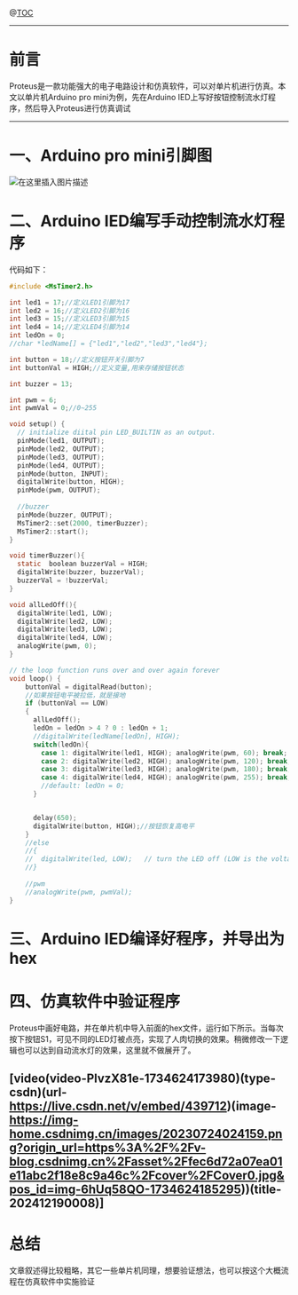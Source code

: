 @[TOC](文章目录)

---

# 前言
Proteus是一款功能强大的电子电路设计和仿真软件，可以对单片机进行仿真。本文以单片机Arduino pro mini为例，先在Arduino IED上写好按钮控制流水灯程序，然后导入Proteus进行仿真调试

---
# 一、Arduino pro mini引脚图
![在这里插入图片描述](https://i-blog.csdnimg.cn/direct/a11253042daf4ada871cd8016729fd67.png#pic_center)

# 二、Arduino IED编写手动控制流水灯程序
代码如下：
```c
#include <MsTimer2.h>

int led1 = 17;//定义LED1引脚为17
int led2 = 16;//定义LED2引脚为16
int led3 = 15;//定义LED3引脚为15
int led4 = 14;//定义LED4引脚为14
int ledOn = 0;
//char *ledName[] = {"led1","led2","led3","led4"};

int button = 18;//定义按钮开关引脚为7
int buttonVal = HIGH;//定义变量,用来存储按钮状态

int buzzer = 13;

int pwm = 6;
int pwmVal = 0;//0~255

void setup() {
  // initialize diital pin LED_BUILTIN as an output.
  pinMode(led1, OUTPUT);
  pinMode(led2, OUTPUT);
  pinMode(led3, OUTPUT);
  pinMode(led4, OUTPUT);
  pinMode(button, INPUT);
  digitalWrite(button, HIGH);
  pinMode(pwm, OUTPUT);
  
  //buzzer
  pinMode(buzzer, OUTPUT);
  MsTimer2::set(2000, timerBuzzer);
  MsTimer2::start();
}

void timerBuzzer(){
  static  boolean buzzerVal = HIGH;
  digitalWrite(buzzer, buzzerVal);
  buzzerVal = !buzzerVal;
}

void allLedOff(){
  digitalWrite(led1, LOW);
  digitalWrite(led2, LOW);
  digitalWrite(led3, LOW);
  digitalWrite(led4, LOW);
  analogWrite(pwm, 0);
}

// the loop function runs over and over again forever
void loop() {
    buttonVal = digitalRead(button);
    //如果按钮电平被拉低，就是接地
    if (buttonVal == LOW)
    {
      allLedOff();
      ledOn = ledOn > 4 ? 0 : ledOn + 1;
      //digitalWrite(ledName[ledOn], HIGH);
      switch(ledOn){
        case 1: digitalWrite(led1, HIGH); analogWrite(pwm, 60); break;
        case 2: digitalWrite(led2, HIGH); analogWrite(pwm, 120); break;
        case 3: digitalWrite(led3, HIGH); analogWrite(pwm, 180); break;
        case 4: digitalWrite(led4, HIGH); analogWrite(pwm, 255); break;
        //default: ledOn = 0;
      }


      delay(650);
      digitalWrite(button, HIGH);//按钮恢复高电平
    }
    //else 
    //{
    //  digitalWrite(led, LOW);   // turn the LED off (LOW is the voltage level)
    //}     
    
    //pwm
    //analogWrite(pwm, pwmVal);
}

```
# 三、Arduino IED编译好程序，并导出为hex

# 四、仿真软件中验证程序
Proteus中画好电路，并在单片机中导入前面的hex文件，运行如下所示。当每次按下按钮S1，可见不同的LED灯被点亮，实现了人肉切换的效果。稍微修改一下逻辑也可以达到自动流水灯的效果，这里就不做展开了。

[video(video-PlvzX81e-1734624173980)(type-csdn)(url-https://live.csdn.net/v/embed/439712)(image-https://img-home.csdnimg.cn/images/20230724024159.png?origin_url=https%3A%2F%2Fv-blog.csdnimg.cn%2Fasset%2Ffec6d72a07ea01e11abc2f18e8c9a46c%2Fcover%2FCover0.jpg&pos_id=img-6hUq58QO-1734624185295))(title-202412190008)]
---
# 总结
文章叙述得比较粗略，其它一些单片机同理，想要验证想法，也可以按这个大概流程在仿真软件中实施验证
